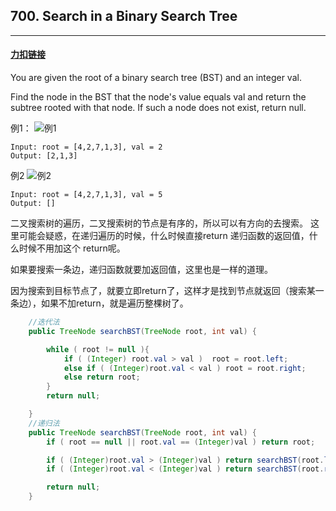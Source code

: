## 700. Search in a Binary Search Tree

------


#### [力扣链接](https://leetcode-cn.com/problems/search-in-a-binary-search-tree/)

You are given the root of a binary search tree (BST) and an integer val.

Find the node in the BST that the node's value equals val and return the subtree rooted with that node. If such a node does not exist, return null.

例1：
![例1](https://assets.leetcode.com/uploads/2021/01/12/tree1.jpg)

```
Input: root = [4,2,7,1,3], val = 2
Output: [2,1,3]
```

例2
![例2](https://assets.leetcode.com/uploads/2021/01/12/tree2.jpg)

```
Input: root = [4,2,7,1,3], val = 5
Output: []
```

二叉搜索树的遍历，二叉搜索树的节点是有序的，所以可以有方向的去搜索。
这里可能会疑惑，在递归遍历的时候，什么时候直接return 递归函数的返回值，什么时候不用加这个 return呢。

如果要搜索一条边，递归函数就要加返回值，这里也是一样的道理。

因为搜索到目标节点了，就要立即return了，这样才是找到节点就返回（搜索某一条边），如果不加return，就是遍历整棵树了。

```java
    //迭代法
    public TreeNode searchBST(TreeNode root, int val) {

        while ( root != null ){
            if ( (Integer) root.val > val )  root = root.left;
            else if ( (Integer)root.val < val ) root = root.right;
            else return root;
        }
        return null;

    }
    //递归法
    public TreeNode searchBST(TreeNode root, int val) {
        if ( root == null || root.val == (Integer)val ) return root;

        if ( (Integer)root.val > (Integer)val ) return searchBST(root.left,val);
        if ( (Integer)root.val < (Integer)val ) return searchBST(root.right,val);

        return null;
    }
```